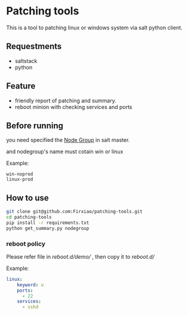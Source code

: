 # Patching tools

This is a tool to patching linux or windows system via salt python client.

## Requestments

- saltstack
- python

## Feature

- friendly report of patching and summary.
- reboot minion with checking services and ports

## Before running

you need specified the [Node Group](https://docs.saltstack.com/en/latest/topics/targeting/nodegroups.html) in salt master.

and nodegroup's name must cotain win or linux

Example:

```
win-noprod
linux-prod
```

## How to use

```bash
git clone git@github.com:Firxiao/patching-tools.git
cd patching-tools
pip install -r requirements.txt
python get_summary.py nodegroup
```

### reboot policy

Please refer file in *reboot.d/demo/* , then copy it to *reboot.d/*

Example:

```yaml
linux:
    keyword: u
    ports:
      - 22
    services:
      - sshd
```
